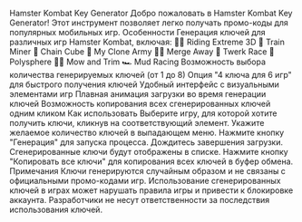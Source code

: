 Hamster Kombat Key Generator
Добро пожаловать в Hamster Kombat Key Generator! Этот инструмент позволяет легко получать промо-коды для популярных мобильных игр.
Особенности
Генерация ключей для различных игр Hamster Kombat, включая:
🚴‍♂️ Riding Extreme 3D
🚂 Train Miner
🎲 Chain Cube
🤖 My Clone Army
🧑‍🍳 Merge Away
🏃 Twerk Race
🐋 Polysphere
🧑‍🌾 Mow and Trim
🏎️ Mud Racing
Возможность выбора количества генерируемых ключей (от 1 до 8)
Опция "4 ключа для 6 игр" для быстрого получения ключей
Удобный интерфейс с визуальными элементами игр
Плавная анимация загрузки во время генерации ключей
Возможность копирования всех сгенерированных ключей одним кликом
Как использовать
Выберите игру, для которой хотите получить ключи, кликнув на соответствующий элемент.
Укажите желаемое количество ключей в выпадающем меню.
Нажмите кнопку "Генерация" для запуска процесса.
Дождитесь завершения загрузки. Сгенерированные ключи будут отображены в списке.
Нажмите кнопку "Копировать все ключи" для копирования всех ключей в буфер обмена.
Примечания
Ключи генерируются случайным образом и не связаны с официальными промо-кодами игр.
Использование сгенерированных ключей в играх может нарушать правила игры и привести к блокировке аккаунта.
Разработчики не несут ответственности за последствия использования ключей.
